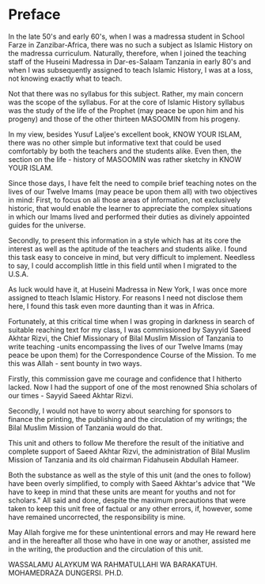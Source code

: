 Preface
=======

In the late 50's and early 60's, when I was a madressa student in
School Farze in Zanzibar-Africa, there was no such a subject as Islamic
History on the madressa curriculum. Naturally, therefore, when I joined
the teaching staff of the Huseini Madressa in Dar-es-Salaam Tanzania in
early 80's and when I was subsequently assigned to teach Islamic
History, I was at a loss, not knowing exactly what to teach.

Not that there was no syllabus for this subject. Rather, my main
concern was the scope of the syllabus. For at the core of Islamic
History syllabus was the study of the life of the Prophet (may peace be
upon him and his progeny) and those of the other thirteen MASOOMIN from
his progeny.

In my view, besides Yusuf Laljee's excellent book, KNOW YOUR ISLAM,
there was no other simple but informative text that could be used
comfortably by both the teachers and the students alike. Even then, the
section on the life - history of MASOOMIN was rather sketchy in KNOW
YOUR ISLAM.

Since those days, I have felt the need to compile brief teaching notes
on the lives of our Twelve Imams (may peace be upon them all) with two
objectives in mind: First, to focus on ali those areas of information,
not exclusively historic, that would enable the learner to appreciate
the complex situations in which our Imams lived and performed their
duties as divinely appointed guides for the universe.

Secondly, to present this information in a style which has at its core
the interest as well as the aptitude of the teachers and students alike.
I found this task easy to conceive in mind, but very difficult to
implement. Needless to say, I could accomplish little in this field
until when I migrated to the U.S.A.

As luck would have it, at Huseini Madressa in New York, I was once more
assigned to tteach Islamic History. For reasons I need not disclose them
here, I found this task even more daunting than it was in Africa.

Fortunately, at this critical time when I was groping in darkness in
search of suitable reaching text for my class, I was commissioned by
Sayyyid Saeed Akhtar Rizvi, the Chief Missionary of Bilal Muslim Mission
of Tanzania to write teaching -units encompassing the lives of our
Twelve Imams (may peace be upon them) for the Correspondence Course of
the Mission. To me this was Allah - sent bounty in two ways.

Firstly, this commission gave me courage and confidence that I hitherto
lacked. Now I had the support of one of the most renowned Shia scholars
of our times - Sayyid Saeed Akhtar Rizvi.

Secondly, I would not have to worry about searching for sponsors to
finance the printing, the publishing and the circulation of my writings;
the Bilal Muslim Mission of Tanzania would do that.

This unit and others to follow Me therefore the result of the
initiative and complete support of Saeed Akhtar Rizvi, the
administration of Bilal Muslim Mission of Tanzania and its old chairman
Fidahusein Abdullah Hameer.

Both the substance as well as the style of this unit (and the ones to
follow) have been overly simplified, to comply with Saeed Akhtar's
advice that "We have to keep in mind that these units are meant for
youths and not for scholars." All said and done, despite the maximum
precautions that were taken to keep this unit free of factual or any
other errors, if, however, some have remained uncorrected, the
responsibility is mine.

May Allah forgive me for these unintentional errors and may He reward
here and in the hereafter all those who have in one way or another,
assisted me in the writing, the production and the circulation of this
unit.


WASSALAMU ALAYKUM WA RAHMATULLAHI WA BARAKATUH.
MOHAMEDRAZA DUNGERSI. PH.D.


